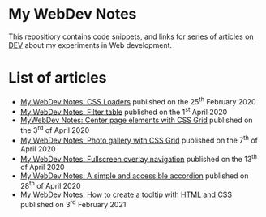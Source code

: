 # My WebDev Notes
This repositiory contains code snippets, and links for [series of articles on DEV](https://dev.to/ziizium/my-webdev-notes-5305) about my experiments in Web development.

# List of articles
* [My WebDev Notes: CSS Loaders](https://dev.to/ziizium/my-webdev-notes-css-loaders-398m) published on the 25<sup>th</sup> February 2020
* [My WebDev Notes: Filter table](https://dev.to/ziizium/my-webdev-notes-filter-table-4f5f) published on the 1<sup>st</sup> April 2020
* [MyWebDev Notes: Center page elements with CSS Grid](https://dev.to/ziizium/my-webdev-notes-center-page-elements-with-css-grid-3gke) published on the 3<sup>rd</sup> of April 2020
* [My WebDev Notes: Photo gallery with CSS Grid](https://dev.to/ziizium/my-webdev-notes-photo-gallery-with-css-grid-a7k) published on the 7<sup>th</sup> of April 2020
* [My WebDev Notes: Fullscreen overlay navigation](https://dev.to/ziizium/my-webdev-notes-fullscreen-overlay-navigation-7gk) published on the 13<sup>th</sup> of April 2020
* [My WebDev Notes: A simple and accessible accordion](https://dev.to/ziizium/my-webdev-notes-a-simple-and-accessible-accordion-4076) published on 28<sup>th</sup> of April 2020
* [My WebDev Notes: How to create a tooltip with HTML and CSS](https://dev.to/ziizium/my-webdev-notes-how-to-create-a-tooltip-with-html-and-css-d37) published on 3<sup>rd</sup> February 2021
